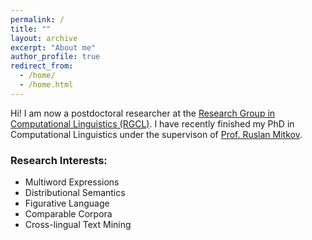 ```yaml
---
permalink: /
title: ""
layout: archive
excerpt: "About me"
author_profile: true
redirect_from: 
  - /home/
  - /home.html
---
```


Hi! I am now a postdoctoral researcher at the [Research Group in Computational Linguistics (RGCL)](http://rgcl.wlv.ac.uk/). I have recently finished my PhD in Computational Linguistics under the supervison of [Prof. Ruslan Mitkov](http://pers-www.wlv.ac.uk/~le1825/). 

### Research Interests:
* Multiword Expressions 
* Distributional Semantics 
* Figurative Language 
* Comparable Corpora 
* Cross-lingual Text Mining
